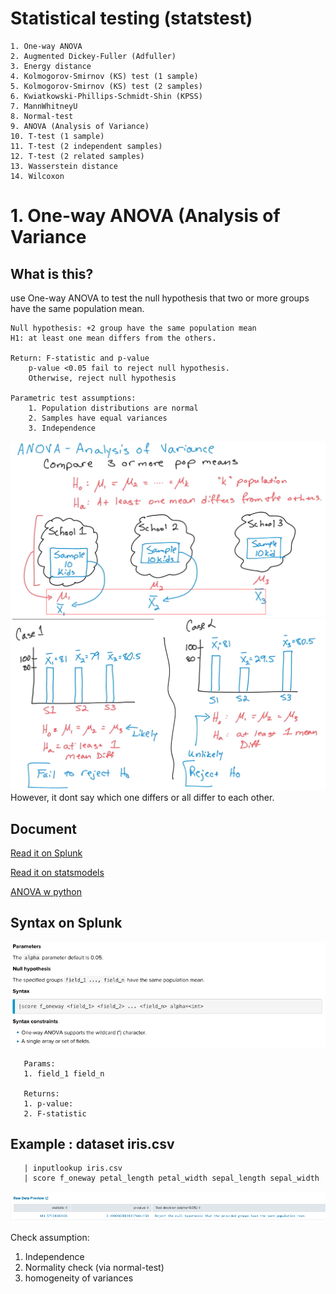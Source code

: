 # Statistical testing (statstest)
    
    1. One-way ANOVA 
    2. Augmented Dickey-Fuller (Adfuller)
    3. Energy distance
    4. Kolmogorov-Smirnov (KS) test (1 sample)
    5. Kolmogorov-Smirnov (KS) test (2 samples)
    6. Kwiatkowski-Phillips-Schmidt-Shin (KPSS)
    7. MannWhitneyU
    8. Normal-test
    9. ANOVA (Analysis of Variance)
    10. T-test (1 sample)
    11. T-test (2 independent samples)
    12. T-test (2 related samples)
    13. Wasserstein distance
    14. Wilcoxon
    
# 1. One-way ANOVA (Analysis of Variance
## What is this?
use One-way ANOVA to test the null hypothesis that two or more groups have the same population mean.

	Null hypothesis: +2 group have the same population mean
	H1: at least one mean differs from the others.

	Return: F-statistic and p-value
		p-value <0.05 fail to reject null hypothesis. 
		Otherwise, reject null hypothesis	

	Parametric test assumptions:
		1. Population distributions are normal
		2. Samples have equal variances
		3. Independence

![](image./onewayANOVA1.png)
![](image./onewayANOVA2.png)
However, it dont say which one differs or all differ to each other.

## Document
[Read it on Splunk](https://docs.splunk.com/Documentation/MLApp/5.1.0/User/Scorecommand#One-way_ANOVA)

[Read it on statsmodels](https://docs.scipy.org/doc/scipy/reference/generated/scipy.stats.f_oneway.html)

[ANOVA w python](https://www.pythonfordatascience.org/anova-python/#anova_scipy_stats)

## Syntax on Splunk
![](image./onewayANOVA_syntax.png)

       Params: 
       1. field_1 field_n

       Returns: 
       1. p-value:
       2. F-statistic

## Example : dataset iris.csv 

       | inputlookup iris.csv
	   | score f_oneway petal_length petal_width sepal_length sepal_width
![](image./onewayANOVA.png)

Check assumption:
1. Independence
2. Normality check (via normal-test)
3. homogeneity of variances
